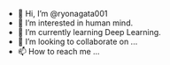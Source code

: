 - 👋 Hi, I’m @ryonagata001
- 👀 I’m interested in human mind.
- 🌱 I’m currently learning Deep Learning.
- 💞️ I’m looking to collaborate on ...
- 📫 How to reach me ...

<!---
ryonagata001/ryonagata001 is a ✨ special ✨ repository because its `README.md` (this file) appears on your GitHub profile.
You can click the Preview link to take a look at your changes.
--->
